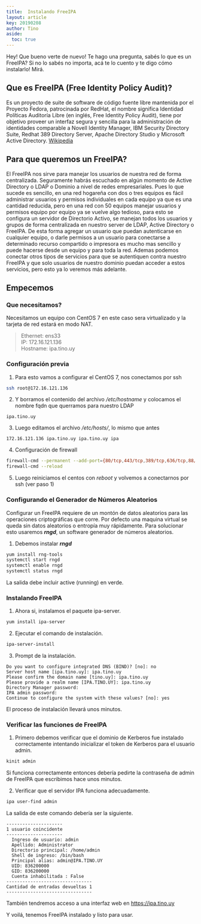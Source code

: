 ```yaml
---
title:  Instalando FreeIPA
layout: article
key: 20190208
author: Tino
aside:
  toc: true
---
```


Hey! Que bueno verte de nuevo! Te hago una pregunta, sabés lo que es un FreeIPA? Si no lo sabés no importa, acá te lo cuento y te digo cómo instalarlo! Mirá.<!--more-->

## Que es FreeIPA (Free Identity Policy Audit)?

Es un proyecto de suite de software de código fuente libre mantenida por el Proyecto Fedora, patrocinada por RedHat, el nombre significa Identidad Políticas Auditoría Libre (en inglés, Free Identity Policy Audit), tiene por objetivo proveer un interfaz segura y sencilla para la administración de identidades comparable a Novell Identity Manager, IBM Security Directory Suite, Redhat 389 Directory Server, Apache Directory Studio y Microsoft Active Directory. [Wikipedia](https://es.wikipedia.org/wiki/FreeIPA)  

## Para que queremos un FreeIPA?  

El FreeIPA nos sirve para manejar los usuarios de nuestra red de forma centralizada.
Seguramente habrás escuchado en algún momento de Active Directory o LDAP o Dominio a nivel de redes empresariales.
Pues lo que sucede es sencillo, en una red hogareña con dos o tres equipos es fácil administrar usuarios y permisos individuales en cada equipo ya que es una cantidad reducida, pero en una red con 50 equipos manejar usuarios y permisos equipo por equipo ya se vuelve algo tedioso, para esto se configura un servidor de Directorio Activo, se manejan todos los usuarios y grupos de forma centralizada en nuestro server de LDAP, Active Directory o FreeIPA. De esta forma agregar un usuario que puedan autenticarse en cualquier equipo, o darle permisos a un usuario para conectarse a determinado recurso compartido o impresora es mucho mas sencillo y puede hacerse desde un equipo y para toda la red.
Ademas podemos conectar otros tipos de servicios para que se autentiquen contra nuestro FreeIPA y que solo usuarios de nuestro dominio puedan acceder a estos servicios, pero esto ya lo veremos más adelante.

## Empecemos
### Que necesitamos?

Necesitamos un equipo con CentOS 7 en este caso sera virtualizado y la tarjeta de red estará en modo NAT.  

>Ethernet: ens33  
>IP: 172.16.121.136  
>Hostname: ipa.tino.uy

### Configuración previa
1. Para esto vamos a configurar el CentOS 7, nos conectamos por ssh  
~~~ bash
ssh root@172.16.121.136
~~~
2. Y borramos el contenido del archivo _/etc/hostname_ y colocamos el nombre fqdn que querramos para nuestro LDAP  
~~~
ipa.tino.uy
~~~
3. Luego editamos el archivo _/etc/hosts/_, lo mismo que antes  
~~~
172.16.121.136 ipa.tino.uy ipa.tino.uy ipa
~~~
4. Configuración de firewall  
~~~ bash
firewall-cmd --permanent --add-port={80/tcp,443/tcp,389/tcp,636/tcp,88/tcp,464/tcp,53/tcp,88/udp,464/udp,53/udp,123/udp}
firewall-cmd --reload
~~~
5. Luego reiniciamos el centos con _reboot_ y volvemos a conectarnos por ssh (ver paso 1)  

### Configurando el Generador de Números Aleatorios

Configurar un FreeIPA requiere de un montón de datos aleatorios para las operaciones criptográficas que corre. Por defecto una maquina virtual se queda sin datos aleatorios o entropía muy rápidamente. Para solucionar esto usaremos ***rngd***, un software generador de números aleatorios.  

1. Debemos instalar ***rngd***  
~~~ bash
yum install rng-tools
systemctl start rngd
systemctl enable rngd
systemctl status rngd
~~~
La salida debe incluir active (running) en verde.  

### Instalando FreeIPA

1. Ahora si, instalamos el paquete ipa-server.  
~~~ bash
yum install ipa-server
~~~

2. Ejecutar el comando de instalación.  
~~~ bash
ipa-server-install
~~~

3. Prompt de la instalación.  
~~~
Do you want to configure integrated DNS (BIND)? [no]: no  
Server host name [ipa.tino.uy]: ipa.tino.uy  
Please confirm the domain name [tino.uy]: ipa.tino.uy  
Please provide a realm name [IPA.TINO.UY]: ipa.tino.uy  
Directory Manager password:  
IPA admin password:  
Continue to configure the system with these values? [no]: yes  
~~~
El proceso de instalación llevará unos minutos.  

### Verificar las funciones de FreeIPA

1. Primero debemos verificar que el dominio de Kerberos fue instalado correctamente intentando inicializar el token de Kerberos para el usuario admin.  
~~~ bash
kinit admin
~~~
Si funciona correctamente entonces debería pedirte la contraseña de admin de FreeIPA que escribimos hace unos minutos.  

2. Verificar que el servidor IPA funciona adecuadamente.  
~~~ bash
ipa user-find admin
~~~
La salida de este comando debería ser la siguiente.  
~~~
---------------------
1 usuario coincidente
---------------------
  Ingreso de usuario: admin
  Apellido: Administrator
  Directorio principal: /home/admin
  Shell de ingreso: /bin/bash
  Principal alias: admin@IPA.TINO.UY
  UID: 836200000
  GID: 836200000
  Cuenta inhabilitada : False
--------------------------------
Cantidad de entradas devueltas 1
--------------------------------
~~~
También tendremos acceso a una interfaz web en https://ipa.tino.uy

Y voilá, tenemos FreeIPA instalado y listo para usar.
